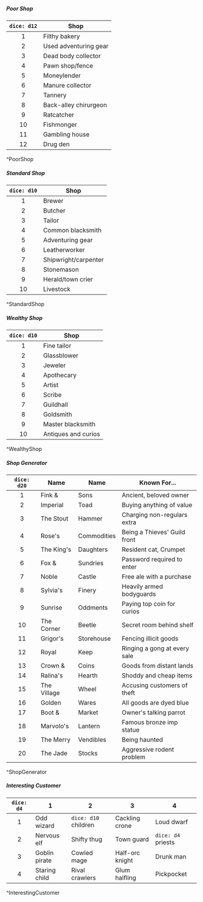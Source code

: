 ##### Poor Shop
| `dice: d12` | Shop                  |
|:-----------:| --------------------- |
|      1      | Filthy bakery         |
|      2      | Used adventuring gear |
|      3      | Dead body collector   |
|      4      | Pawn shop/fence       |
|      5      | Moneylender           |
|      6      | Manure collector      |
|      7      | Tannery               |
|      8      | Back-alley chirurgeon |
|      9      | Ratcatcher            |
|     10      | Fishmonger            |
|     11      | Gambling house        |
|     12      | Drug den              |
^PoorShop
##### Standard Shop
| `dice: d10` | Shop                 |
|:-----------:| -------------------- |
|      1      | Brewer               |
|      2      | Butcher              |
|      3      | Tailor               |
|      4      | Common blacksmith    |
|      5      | Adventuring gear     |
|      6      | Leatherworker        |
|      7      | Shipwright/carpenter |
|      8      | Stonemason           |
|      9      | Herald/town crier    |
|     10      | Livestock            |
^StandardShop
##### Wealthy Shop
| `dice: d10` | Shop            |
|:-----------:| ------------------- |
|      1      | Fine tailor         |
|      2      | Glassblower         |
|      3      | Jeweler             |
|      4      | Apothecary          |
|      5      | Artist              |
|      6      | Scribe              |
|      7      | Guildhall           |
|      8      | Goldsmith           |
|      9      | Master blacksmith   |
|     10      | Antiques and curios |
^WealthyShop
##### Shop Generator
| `dice: d20` | Name        | Name        | Known For...                 |
|:-----------:| ----------- | ----------- | ---------------------------- |
|      1      | Fink &      | Sons        | Ancient, beloved owner       |
|      2      | Imperial    | Toad        | Buying anything of value     |
|      3      | The Stout   | Hammer      | Charging non-regulars extra  |
|      4      | Rose's      | Commodities | Being a Thieves' Guild front |
|      5      | The King's  | Daughters   | Resident cat, Crumpet        |
|      6      | Fox &       | Sundries    | Password required to enter   |
|      7      | Noble       | Castle      | Free ale with a purchase     |
|      8      | Sylvia's    | Finery      | Heavily armed bodyguards     |
|      9      | Sunrise     | Oddments    | Paying top coin for curios   |
|     10      | The Corner  | Beetle      | Secret room behind shelf     |
|     11      | Grigor's    | Storehouse  | Fencing illicit goods        |
|     12      | Royal       | Keep        | Ringing a gong at every sale |
|     13      | Crown &     | Coins       | Goods from distant lands     |
|     14      | Ralina's    | Hearth      | Shoddy and cheap items       |
|     15      | The Village | Wheel       | Accusing customers of theft  |
|     16      | Golden      | Wares       | All goods are dyed blue      |
|     17      | Boot &      | Market      | Owner's talking parrot       |
|     18      | Marvolo's   | Lantern     | Famous bronze imp statue     |
|     19      | The Merry   | Vendibles   | Being haunted                |
|     20      | The Jade    | Stocks      | Aggressive rodent problem    |
^ShopGenerator
##### Interesting Customer
| `dice: d4` | 1             | 2                    | 3               | 4                  |
|:----------:| ------------- | -------------------- | --------------- | ------------------ |
|     1      | Odd wizard    | `dice: d10` children | Cackling crone  | Loud dwarf         |
|     2      | Nervous elf   | Shifty thug          | Town guard      | `dice: d4` priests |
|     3      | Goblin pirate | Cowled mage          | Half-orc knight | Drunk man          |
|     4      | Staring child | Rival crawlers       | Glum halfling   | Pickpocket         |
^InterestingCustomer